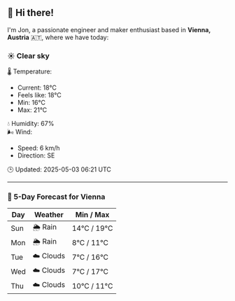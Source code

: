 ## 👋 Hi there!

I'm Jon, a passionate engineer and maker enthusiast based in **Vienna, Austria** 🇦🇹, where we have today:

### ☀️ Clear sky 

🌡️ Temperature: 
* Current: 18°C
* Feels like: 18°C
* Min: 16°C 
* Max: 21°C  

💧 Humidity: 67%  
🌬️ Wind: 
* Speed: 6 km/h 
* Direction: SE  

🕒 Updated: 2025-05-03 06:21 UTC

---

### 📅 5-Day Forecast for Vienna

| Day | Weather | Min / Max |
|-----|---------|------------|
| Sun | 🌦️ Rain | 14°C / 19°C |
| Mon | 🌦️ Rain | 8°C / 11°C |
| Tue | ☁️ Clouds | 7°C / 16°C |
| Wed | ☁️ Clouds | 7°C / 17°C |
| Thu | ☁️ Clouds | 10°C / 11°C |
